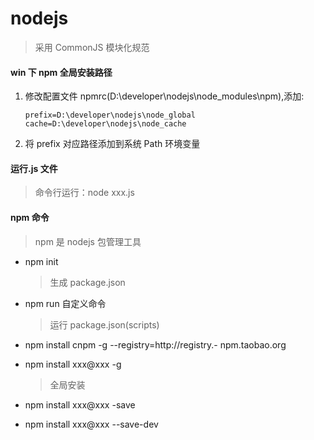 # nodejs

> 采用 CommonJS 模块化规范

#### win 下 npm 全局安装路径

1. 修改配置文件 npmrc(D:\developer\nodejs\node_modules\npm),添加:

   ```
   prefix=D:\developer\nodejs\node_global
   cache=D:\developer\nodejs\node_cache
   ```

2. 将 prefix 对应路径添加到系统 Path 环境变量

#### 运行.js 文件

> 命令行运行：node xxx.js

#### npm 命令

> npm 是 nodejs 包管理工具

- npm init

  > 生成 package.json

- npm run 自定义命令

  > 运行 package.json(scripts)

- npm install cnpm -g --registry=http://registry.- npm.taobao.org

- npm install xxx@xxx -g

  > 全局安装

- npm install xxx@xxx -save

- npm install xxx@xxx --save-dev
